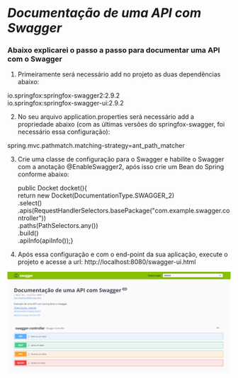 # *Documentação de uma API com Swagger*

### Abaixo explicarei o passo a passo para documentar uma API com o Swagger

1. Primeiramente será necessário add no projeto as duas dependências abaixo:

io.springfox:springfox-swagger2:2.9.2  
io.springfox:springfox-swagger-ui:2.9.2

2. No seu arquivo application.properties será necessário add a propriedade abaixo (com as últimas versões do springfox-swagger, foi necessário essa configuração):

spring.mvc.pathmatch.matching-strategy=ant_path_matcher

3. Crie uma classe de configuração para o Swagger e habilite o Swagger com a anotação @EnableSwagger2, após isso crie um Bean do Spring conforme abaixo:             


      public Docket docket(){  
      return new Docket(DocumentationType.SWAGGER_2)   
      .select()
      .apis(RequestHandlerSelectors.basePackage("com.example.swagger.controller"))    
      .paths(PathSelectors.any())  
      .build()  
      .apiInfo(apiInfo());}

4. Após essa configuração e com o end-point da sua aplicação, execute o projeto e acesse a url: http://localhost:8080/swagger-ui.html

![img.png](img.png)